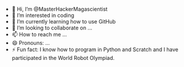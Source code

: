 - 👋 Hi, I’m @MasterHackerMagascientist
- 👀 I’m interested in coding
- 🌱 I’m currently learning how to use GitHub
- 💞️ I’m looking to collaborate on ...
- 📫 How to reach me ...
- 😄 Pronouns: ...
- ⚡ Fun fact: I know how to program in Python and Scratch and I have participated in the World Robot Olympiad.

<!---
MasterHackerMagascientist/MasterHackerMagascientist is a ✨ special ✨ repository because its `README.md` (this file) appears on your GitHub profile.
You can click the Preview link to take a look at your changes.
--->
